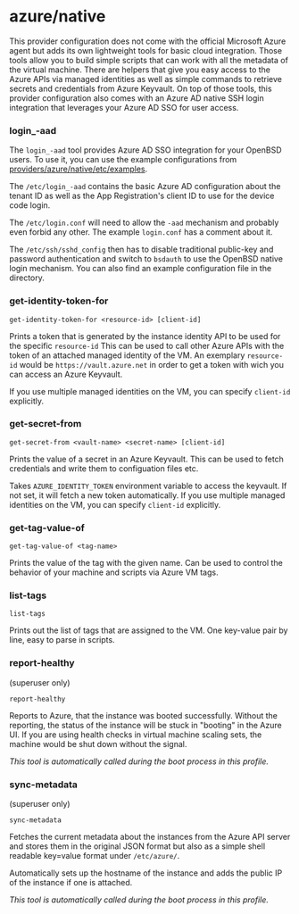 # azure/native

This provider configuration does not come with the official Microsoft Azure agent but adds its own lightweight tools for basic cloud integration.
Those tools allow you to build simple scripts that can work with all the metadata of the virtual machine. There are helpers that give you easy access to the Azure APIs via managed identities as well as simple commands to retrieve secrets and credentials from Azure Keyvault.
On top of those tools, this provider configuration also comes with an Azure AD native SSH login integration that leverages your Azure AD SSO for user access.

### login_-aad

The `login_-aad` tool provides Azure AD SSO integration for your OpenBSD users.
To use it, you can use the example configurations from [providers/azure/native/etc/examples](./examples/).

The `/etc/login_-aad` contains the basic Azure AD configuration about the tenant ID as well as the App Registration's client ID to use for the device code login.

The `/etc/login.conf` will need to allow the `-aad` mechanism and probably even forbid any other. The example `login.conf` has a comment about it.

The `/etc/ssh/sshd_config` then has to disable traditional public-key and password authentication and switch to `bsdauth` to use the OpenBSD native login mechanism. You can also find an example configuration file in the directory.

### get-identity-token-for

    get-identity-token-for <resource-id> [client-id]

Prints a token that is generated by the instance identity API to be used for the specific `resource-id`
This can be used to call other Azure APIs with the token of an attached managed identity of the VM.
An exemplary `resource-id` would be `https://vault.azure.net` in order to get a token with wich you can access an Azure Keyvault.

If you use multiple managed identities on the VM, you can specify `client-id` explicitly.

### get-secret-from

    get-secret-from <vault-name> <secret-name> [client-id]

Prints the value of a secret in an Azure Keyvault.
This can be used to fetch credentials and write them to configuation files etc.

Takes `AZURE_IDENTITY_TOKEN` environment variable to access the keyvault.
If not set, it will fetch a new token automatically.
If you use multiple managed identities on the VM, you can specify `client-id` explicitly.

### get-tag-value-of

    get-tag-value-of <tag-name>

Prints the value of the tag with the given name.
Can be used to control the behavior of your machine and scripts via Azure VM tags.

### list-tags

    list-tags

Prints out the list of tags that are assigned to the VM.
One key-value pair by line, easy to parse in scripts.

### report-healthy

(superuser only)

    report-healthy

Reports to Azure, that the instance was booted successfully.
Without the reporting, the status of the instance will be stuck in "booting" in the Azure UI.
If you are using health checks in virtual machine scaling sets, the machine would be shut down without the signal.

*This tool is automatically called during the boot process in this profile.*

### sync-metadata

(superuser only)

    sync-metadata

Fetches the current metadata about the instances from the Azure API server and stores them in the original JSON format but also as a simple shell readable key=value format under `/etc/azure/`.

Automatically sets up the hostname of the instance and adds the public IP of the instance if one is attached.

*This tool is automatically called during the boot process in this profile.*
